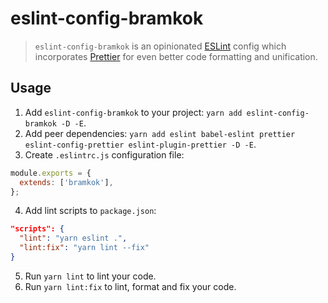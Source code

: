 # eslint-config-bramkok

> `eslint-config-bramkok` is an opinionated [ESLint](http://eslint.org) config which incorporates [Prettier](https://github.com/prettier/prettier) for even better code formatting and unification.

## Usage

1. Add `eslint-config-bramkok` to your project: `yarn add eslint-config-bramkok -D -E`.
2. Add peer dependencies: `yarn add eslint babel-eslint prettier  eslint-config-prettier eslint-plugin-prettier -D -E`.
3. Create `.eslintrc.js` configuration file:
```js
module.exports = {
  extends: ['bramkok'],
};
```
4. Add lint scripts to `package.json`:
```json
"scripts": {
  "lint": "yarn eslint .",
  "lint:fix": "yarn lint --fix"
}
```
5. Run `yarn lint` to lint your code.
6. Run `yarn lint:fix` to lint, format and fix your code.
